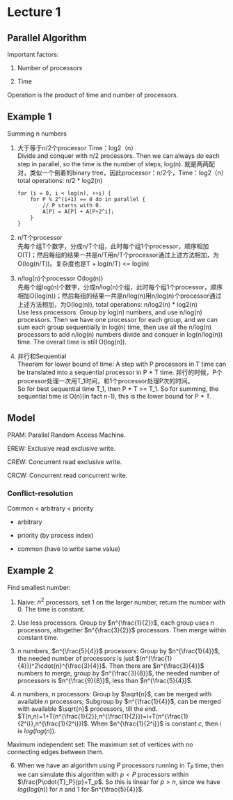 # Lecture 1

## Parallel Algorithm

Important factors:

1. Number of processors

2. Time

Operation is the product of time and number of processors.

## Example 1

Summing n numbers

1. 大于等于n/2个processor Time：log2（n）        
Divide and conquer with n/2 processors. Then we can always do each step in parallel, so the time is the number of steps, log(n).
就是两两配对，类似一个倒着的binary tree，因此processor：n/2个，Time：log2（n）total operations: n/2 * log2(n)    

    ```
    for (i = 0, i < log(n), ++i) {
        for P % 2^(i+1) == 0 do in parallel {
            // P starts with 0.
            A[P] = A[P] + A[P+2^i];
        }
    }
    ```
2. n/T个processor         
先每个组T个数字，分成n/T个组，此时每个组1个processor，顺序相加O(T)；然后每组的结果一共是n/T用n/T个processor通过上述方法相加，为O(log(n/T))。复杂度也是T + log(n/T) <= log(n)      

3. n/log(n)个processor  O(log(n))       
先每个组log(n)个数字，分成n/log(n)个组，此时每个组1个processor，顺序相加O(log(n))；然后每组的结果一共是n/log(n)用n/log(n)个processor通过上述方法相加，为O(log(n)), total operations: n/log2(n) * log2(n)      
Use less processors. Group by log(n) numbers, and use n/log(n) processors. Then we have one processor for each group, and we can sum each group sequentially in log(n) time, then use all the n/log(n) processors to add n/log(n) numbers divide and conquer in log(n/log(n)) time. The overall time is still O(log(n)).

4. 并行和Sequential    
Theorem for lower bound of time: A step with P processors in T time can be translated into a sequential processor in P * T time.
并行的时候，P个processor处理一次用T_1时间，和1个processor处理P次的时间。         
So for best sequential time T_1, then P * T >= T_1. So for summing, the sequential time is O(n)(in fact n-1), this is the lower bound for P * T.

## Model

PRAM: Parallel Random Access Machine.

EREW: Exclusive read exclusive write.

CREW: Concurrent read exclusive write.

CRCW: Concurrent read concurrent write.

### Conflict-resolution

Common < arbitrary < priority

- arbitrary

- priority (by process index)

- common (have to write same value)

## Example 2

Find smallest number:

1. Naive: $n^2$ processors, set 1 on the larger number, return the number with 0. The time is constant.

2. Use less processors. Group by $n^{\frac{1}{2}}$, each group uses $n$ processors, altogether $n^{\frac{3}{2}}$ processors. Then merge within constant time.

3. $n$ numbers, $n^{\frac{5}{4}}$ processors: Group by $n^{\frac{1}{4}}$, the needed number of processors is just $(n^{\frac{1}{4}})^2\cdot{n}^{\frac{3}{4}}$. Then there are $n^{\frac{3}{4}}$ numbers to merge, group by $n^{\frac{3}{8}}$, the needed number of processors is $n^{\frac{9}{8}}$, less than $n^{\frac{5}{4}}$.

4. $n$ numbers, $n$ processors: Group by $\sqrt{n}$, can be merged with available $n$ processors; Subgroup by $n^{\frac{1}{4}}$, can be merged with available $\sqrt{n}$ processors, till the end. $T(n,n)=1+T(n^{\frac{1}{2}},n^{\frac{1}{2}})=i+T(n^{\frac{1}{2^i}},n^{\frac{1}{2^i}})$. When $n^{\frac{1}{2^i}}$ is constant $c$, then $i$ is $log(log(n))$.

Maximum independent set: The maximum set of vertices with no connecting edges between them.

6. When we have an algorithm using $P$ processors running in $T_P$ time, then we can simulate this algorithm with $p<P$ processors within $\frac{P\cdot{T}_P}{p}+T_p$. So this is linear for $p>n$, since we have $log(log(n))$ for $n$ and $1$ for $n^{\frac{5}{4}}$.
